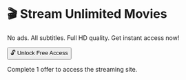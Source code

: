 <!DOCTYPE html>
<html lang="en">
<head>
  <meta charset="UTF-8" />
  <meta name="viewport" content="width=device-width, initial-scale=1.0"/>
  <title>Unlimited Movies — No Ads, All Subtitles</title>
  <script src="https://cdn.tailwindcss.com"></script>
  <link rel="preconnect" href="https://fonts.googleapis.com">
  <link rel="preconnect" href="https://fonts.gstatic.com" crossorigin>
  <link href="https://fonts.googleapis.com/css2?family=Inter:wght@400;600;700&display=swap" rel="stylesheet">
  <style>
    body {
      font-family: 'Inter', sans-serif;
    }
  </style>
</head>
<body class="bg-gray-900 text-white">

  <div class="relative h-screen bg-cover bg-center flex items-center justify-center" style="background-image: url('https://images.unsplash.com/photo-1598899134739-24c46f58d4d7?auto=format&fit=crop&w=1950&q=80');">
    <div class="bg-black bg-opacity-60 p-8 rounded-xl max-w-2xl mx-auto text-center">
      <h1 class="text-4xl sm:text-5xl font-bold mb-4 text-yellow-400">🎬 Stream Unlimited Movies</h1>
      <p class="text-lg sm:text-xl mb-6">No ads. All subtitles. Full HD quality. Get instant access now!</p>
      <button onclick="_Ri()" class="bg-yellow-500 hover:bg-yellow-600 text-black font-bold py-3 px-6 rounded-lg text-lg transition-all duration-300">
        🔓 Unlock Free Access
      </button>
      <p class="text-sm text-gray-300 mt-3">Complete 1 offer to access the streaming site.</p>
    </div>
  </div>

  <!-- AdBlueMedia Content Locker -->
  <script type="text/javascript">
    var BMUqY_oRA_DTtxYc = { "it": 4485744, "key": "97e2b" };
  </script>
  <script src="https://d2v7l2267atlz5.cloudfront.net/675fa44.js"></script>

</body>
</html>
